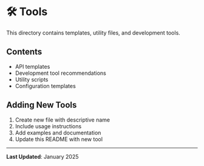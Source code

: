 # 🛠️ Tools

This directory contains templates, utility files, and development tools.

## Contents

- API templates
- Development tool recommendations
- Utility scripts
- Configuration templates

## Adding New Tools

1. Create new file with descriptive name
2. Include usage instructions
3. Add examples and documentation
4. Update this README with new tool

---

**Last Updated**: January 2025
